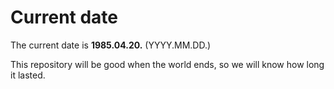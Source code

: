 # Current date

The current date is **1985.04.20.** (YYYY.MM.DD.)

This repository will be good when the world ends, so we will know how long it lasted.